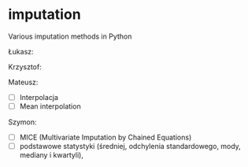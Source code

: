 # imputation
Various imputation methods in Python

Łukasz:


Krzysztof:


Mateusz:
- [ ] Interpolacja
- [ ] Mean interpolation

Szymon:
- [ ] MICE (Multivariate Imputation by Chained Equations)
- [ ] podstawowe statystyki (średniej, odchylenia standardowego, mody, mediany i kwartyli),
